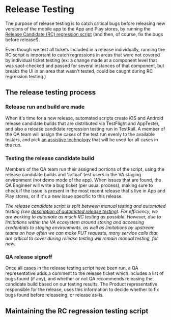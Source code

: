# Release Testing

The purpose of release testing is to catch critical bugs before releasing new versions of the mobile app to the App and Play stores, by running the [Release Candidate (RC) regression script](https://dsvavsp.testrail.io/index.php?/suites/view/92&group_by=cases:section_id&group_order=desc&display_deleted_cases=0&group_id=1523) (and then, of course, fix the bugs before release!). 

Even though we test all tickets included in a release individually, running the RC script is important to catch regressions in areas that were not covered by individual ticket testing (ex: a change made at a component level that was spot-checked and passed for several instances of that component, but breaks the UI in an area that wasn't tested, could be caught during RC regression testing.)

## The release testing process

### Release run and build are made
When it's time for a new release, automated scripts create iOS and Android release candidate builds that are distributed via TestFlight and AppTester, and also a release candidate regression testing run in TestRail. A member of the QA team will assign the cases of the test run evenly to the available testers, and pick [an assistive technology](https://dsvavsp.testrail.io/index.php?/suites/view/92&group_by=cases:section_id&group_order=desc&display_deleted_cases=0&group_id=3239) that will be used for all cases in the run.

### Testing the release candidate build
Members of the QA team run their assigned portions of the script, using the release candidate builds and 'actual' test users in the VA staging environment (not demo mode of the app). When issues that are found, the QA Engineer will write a bug ticket (per usual process), making sure to check if the issue is present in the most recent release that's live in App and Play stores, or if it's a new issue specific to this release.

_The release candidate script is split between manual testing and automated testing (see [description of automated release testing](https://department-of-veterans-affairs.github.io/va-mobile-app/docs/QA/Automation#release-candidate-automation)). For efficiency, we are working to automate as much RC testing as possible. However, due to limitations within the VA ecosystem around storing and accessing credentials to staging environments, as well as limitations by upstream teams on how often we can make PUT requests, many service calls that are critical to cover during release testing will remain manual testing, for now._

### QA release signoff
Once all cases in the release testing script have been run, a QA representative adds a comment to the release ticket which includes a list of bugs found (if any), and whether or not QA recommends releasing the candidate build based on our testing results. The Product representative responsible for the release, uses this information to decide whether to fix bugs found before releaseing, or release as-is.

## Maintaining the RC regression testing script

